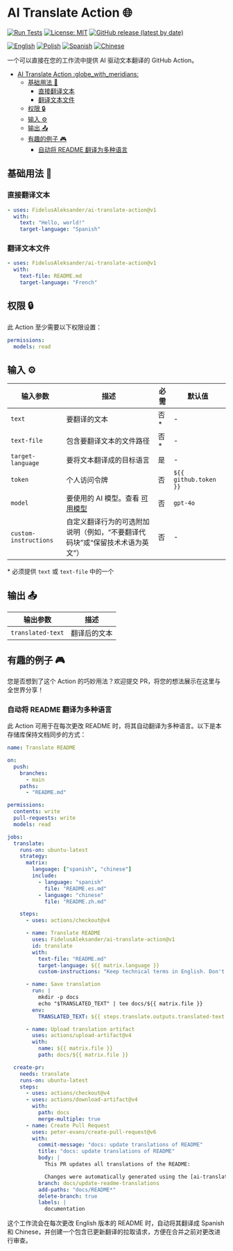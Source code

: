 # AI Translate Action :globe_with_meridians:

[![Run Tests](https://github.com/FidelusAleksander/ai-translate-action/actions/workflows/test.yml/badge.svg)](https://github.com/FidelusAleksander/ai-translate-action/actions/workflows/test.yml)
[![License: MIT](https://img.shields.io/badge/License-MIT-yellow.svg)](https://opensource.org/licenses/MIT)
[![GitHub release (latest by date)](https://img.shields.io/github/v/release/FidelusAleksander/ai-translate-action)](https://github.com/FidelusAleksander/ai-translate-action/releases)

[![English](https://img.shields.io/badge/English-README.md-blue)](https://github.com/FidelusAleksander/ai-translate-action/blob/main/README.md) [![Polish](https://img.shields.io/badge/Polish-docs/README.pl.md-red)](https://github.com/FidelusAleksander/ai-translate-action/blob/main/docs/README.pl.md) [![Spanish](https://img.shields.io/badge/Spanish-docs/README.es.md-yellow)](https://github.com/FidelusAleksander/ai-translate-action/blob/main/docs/README.es.md) [![Chinese](https://img.shields.io/badge/Chinese-docs/README.zh.md-green)](https://github.com/FidelusAleksander/ai-translate-action/blob/main/docs/README.zh.md)

一个可以直接在您的工作流中提供 AI 驱动文本翻译的 GitHub Action。

- [AI Translate Action :globe\_with\_meridians:](#ai-translate-action-globe_with_meridians)
  - [基础用法 🚀](#基础用法-)
    - [直接翻译文本](#直接翻译文本)
    - [翻译文本文件](#翻译文本文件)
  - [权限 🔒](#权限-)
  - [输入 ⚙️](#输入️)
  - [输出 📤](#输出-)
  - [有趣的例子 🎮](#有趣的例子-)
    - [自动将 README 翻译为多种语言](#自动将-readme-翻译为多种语言)

## 基础用法 🚀

### 直接翻译文本

```yaml
- uses: FidelusAleksander/ai-translate-action@v1
  with:
    text: "Hello, world!"
    target-language: "Spanish"
```

### 翻译文本文件

```yaml
- uses: FidelusAleksander/ai-translate-action@v1
  with:
    text-file: README.md
    target-language: "French"
```

## 权限 🔒

此 Action 至少需要以下权限设置：

```yaml
permissions:
  models: read
```

## 输入 ⚙️

| 输入参数 | 描述 | 必需 | 默认值 |
|----------|------|------|-------|
| `text` | 要翻译的文本 | 否* | - |
| `text-file` | 包含要翻译文本的文件路径 | 否* | - |
| `target-language` | 要将文本翻译成的目标语言 | 是 | - |
| `token` | 个人访问令牌 | 否 | `${{ github.token }}` |
| `model` | 要使用的 AI 模型。查看 [可用模型](https://github.com/marketplace?type=models) | 否 | `gpt-4o` |
| `custom-instructions` | 自定义翻译行为的可选附加说明（例如，“不要翻译代码块”或“保留技术术语为英文”） | 否 | - |

\* 必须提供 `text` 或 `text-file` 中的一个

## 输出 📤

| 输出参数 | 描述 |
|----------|------|
| `translated-text` | 翻译后的文本 |

## 有趣的例子 🎮

您是否想到了这个 Action 的巧妙用法？欢迎提交 PR，将您的想法展示在这里与全世界分享！

### 自动将 README 翻译为多种语言

此 Action 可用于在每次更改 README 时，将其自动翻译为多种语言。以下是本存储库保持文档同步的方式：

```yaml
name: Translate README

on:
  push:
    branches:
      - main
    paths:
      - "README.md"

permissions:
  contents: write
  pull-requests: write
  models: read

jobs:
  translate:
    runs-on: ubuntu-latest
    strategy:
      matrix:
        language: ["spanish", "chinese"]
        include:
          - language: "spanish"
            file: "README.es.md"
          - language: "chinese"
            file: "README.zh.md"

    steps:
      - uses: actions/checkout@v4

      - name: Translate README
        uses: FidelusAleksander/ai-translate-action@v1
        id: translate
        with:
          text-file: "README.md"
          target-language: ${{ matrix.language }}
          custom-instructions: "Keep technical terms in English. Don't translate code blocks"

      - name: Save translation
        run: |
          mkdir -p docs
          echo "$TRANSLATED_TEXT" | tee docs/${{ matrix.file }}
        env:
          TRANSLATED_TEXT: ${{ steps.translate.outputs.translated-text }}

      - name: Upload translation artifact
        uses: actions/upload-artifact@v4
        with:
          name: ${{ matrix.file }}
          path: docs/${{ matrix.file }}

  create-pr:
    needs: translate
    runs-on: ubuntu-latest
    steps:
      - uses: actions/checkout@v4
      - uses: actions/download-artifact@v4
        with:
          path: docs
          merge-multiple: true
      - name: Create Pull Request
        uses: peter-evans/create-pull-request@v6
        with:
          commit-message: "docs: update translations of README"
          title: "docs: update translations of README"
          body: |
            This PR updates all translations of the README:

            Changes were automatically generated using the [ai-translate-action](https://github.com/FidelusAleksander/ai-translate-action) action.
          branch: docs/update-readme-translations
          add-paths: "docs/README*"
          delete-branch: true
          labels: |
            documentation
```

这个工作流会在每次更改 English 版本的 README 时，自动将其翻译成 Spanish 和 Chinese，并创建一个包含已更新翻译的拉取请求，方便在合并之前对更改进行审查。
